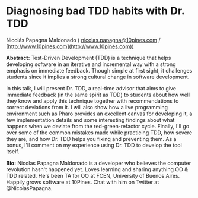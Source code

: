 # Diagnosing bad TDD habits with Dr. TDD

Nicolás Papagna Maldonado ( nicolas.papagna@10pines.com / [http://www.10pines.com](http://www.10pines.com))

**Abstract:**
Test-Driven Development (TDD) is a technique that helps developing software in an iterative and incremental way with a strong emphasis on immediate feedback. Though simple at first sight, it challenges students since it implies a strong cultural change in software development.

In this talk, I will present Dr. TDD, a real-time advisor that aims to give immediate feedback (in the same spirit as TDD) to students about how well they know and apply this technique together with recommendations to correct deviations from it. I will also show how a live programming environment such as Pharo provides an excellent canvas for developing it, a few implementation details and some interesting findings about what happens when we deviate from the red-green-refactor cycle. Finally, I'll go over some of the common mistakes made while practicing TDD, how severe they are, and how Dr. TDD helps you fixing and preventing them.
As a bonus, I'll comment on my experience using Dr. TDD to develop the tool itself.

**Bio:**
Nicolas Papagna Maldonado is a developer who believes the computer revolution hasn't happened yet.
Loves learning and sharing anything OO & TDD related.
He's been TA for OO at FCEN, University of Buenos Aires.
Happily grows software at 10Pines.
Chat with him on Twitter at @NicolasPapagna.

